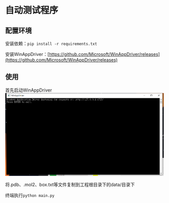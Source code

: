 # 自动测试程序

## 配置环境

安装依赖：```pip install -r requirements.txt```

安装WinAppDriver：[https://github.com/Microsoft/WinAppDriver/releases](https://github.com/Microsoft/WinAppDriver/releases)

## 使用

首先启动WinAppDriver
![](imgs\WinAppDriver.png)

将.pdb、.mol2、box.txt等文件复制到工程根目录下的data/目录下

终端执行```python main.py```